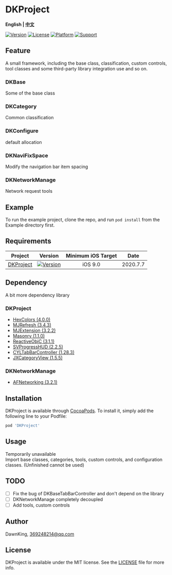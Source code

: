 # DKProject

**English | [中文](./README.md)**
 
[![Version](https://img.shields.io/cocoapods/v/DKProject.svg?style=flat)](https://cocoapods.org/pods/DKProject)
[![License](https://img.shields.io/cocoapods/l/DKProject.svg?style=flat)](https://cocoapods.org/pods/DKProject)
[![Platform](https://img.shields.io/cocoapods/p/DKProject.svg?style=flat)](https://cocoapods.org/pods/DKProject)
[![Support](https://img.shields.io/badge/support-iOS%209.0+%20-red.svg?style=flat)](https://www.apple.com/nl/ios/)&nbsp;

## Feature

A small framework, including the base class, classification, custom controls, tool classes and some third-party library integration use and so on.

### DKBase

Some of the base class

### DKCategory

Common classification

### DKConfigure

default allocation

### DKNaviFixSpace

Modify the navigation bar item spacing

### DKNetworkManage

Network request tools

## Example

To run the example project, clone the repo, and run `pod install` from the Example directory first.

## Requirements

Project | Version | Minimum iOS Target | Date
:-: | :-: | :-: | :-:
[DKProject](https://github.com/CoderDawnKing/DKProject.git) | [![Version](https://img.shields.io/cocoapods/v/DKProject.svg?style=flat)](https://cocoapods.org/pods/DKProject) | iOS 9.0 | 2020.7.7

## Dependency

A bit more dependency library

### DKProject 
* [HexColors (4.0.0)](https://github.com/mRs-/HexColors)
* [MJRefresh (3.4.3)](https://github.com/CoderMJLee/MJRefresh)
* [MJExtension (3.2.2)](https://github.com/CoderMJLee/MJExtension)
* [Masonry (1.1.0)](https://github.com/SnapKit/Masonry)
* [ReactiveObjC (3.1.1)](https://github.com/ReactiveCocoa/ReactiveObjC)
* [SVProgressHUD (2.2.5)](https://github.com/SVProgressHUD/SVProgressHUD)
* [CYLTabBarController (1.28.3)](https://github.com/ChenYilong/CYLTabBarController)
* [JXCategoryView (1.5.5)](https://github.com/pujiaxin33/JXCategoryView)
### DKNetworkManage
* [AFNetworking (3.2.1)](https://github.com/AFNetworking/AFNetworking)

## Installation

DKProject is available through [CocoaPods](https://cocoapods.org/pods/DKProject). To install
it, simply add the following line to your Podfile:

```ruby
pod 'DKProject'
```

## Usage

Temporarily unavailable  
Import base classes, categories, tools, custom controls, and configuration classes. (Unfinished cannot be used)

## TODO
- [ ] Fix the bug of DKBaseTabBarController and don't depend on the library
- [ ] DKNetworkManage completely decoupled
- [ ] Add tools, custom controls

## Author

DawnKing, 369248214@qq.com

## License

DKProject is available under the MIT license. See the [LICENSE](https://github.com/CoderDawnKing/DKProject/blob/master/LICENSE) file for more info.
